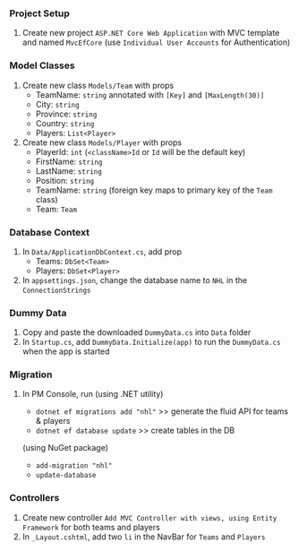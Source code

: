 ### Project Setup

1. Create new project `ASP.NET Core Web Application` with MVC template and named `MvcEfCore` (use `Individual User Accounts` for Authentication)

### Model Classes

1. Create new class `Models/Team` with props
   - TeamName: `string` annotated with `[Key]` and `[MaxLength(30)]`
   - City: `string`
   - Province: `string`
   - Country: `string`
   - Players: `List<Player>`
2. Create new class `Models/Player` with props
   - PlayerId: `int` (`<className>Id` or `Id` will be the default key)
   - FirstName: `string`
   - LastName: `string`
   - Position: `string`
   - TeamName: `string` (foreign key maps to primary key of the `Team` class)
   - Team: `Team`

### Database Context

1. In `Data/ApplicationDbContext.cs`, add prop
   - Teams: `DbSet<Team>`
   - Players: `DbSet<Player>`
2. In `appsettings.json`, change the database name to `NHL` in the `ConnectionStrings`

### Dummy Data

1. Copy and paste the downloaded `DummyData.cs` into `Data` folder
2. In `Startup.cs`, add `DummyData.Initialize(app)` to run the `DummyData.cs` when the app is started

### Migration

1. In PM Console, run
   (using .NET utility)

   - `dotnet ef migrations add "nhl"` >> generate the fluid API for teams & players
   - `dotnet ef database update` >> create tables in the DB

   (using NuGet package)

   - `add-migration "nhl"`
   - `update-database`

### Controllers

1. Create new controller `Add MVC Controller with views, using Entity Framework` for both teams and players
2. In `_Layout.cshtml`, add two `li` in the NavBar for `Teams` and `Players`
